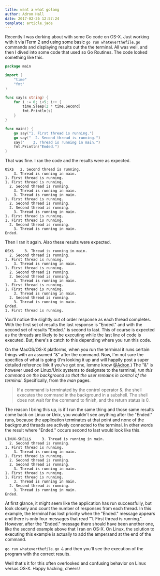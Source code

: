 ```yaml
---
title: want a what golang
author: Adron Hall
date: 2017-02-26 12:57:24
template: article.jade
---
```

Recently I was dorking about with some Go code on OS-X. Just working with it via iTerm 2 and using some basic `go run whateverthefile.go` commands and displaying results out the the terminal. All was well, and then I dived into some code that used so Go Routines. The code looked something like this.

```go
package main

import (
	"time"
	"fmt"
)

func say(s string) {
	for i := 0; i<5; i++ {
		time.Sleep(2 * time.Second)
		fmt.Println(s)
	}
}

func main() {
	go say("1. First thread is running.")
	go say("  2. Second thread is running.")
	say("    3. Thread is running in main.")
	fmt.Println("Ended.")
}
```

<span class="more"></span>

That was fine. I ran the code and the results were as expected.

```shell-script
OSX$   2. Second thread is running.
    3. Thread is running in main.
1. First thread is running.
1. First thread is running.
  2. Second thread is running.
    3. Thread is running in main.
    3. Thread is running in main.
1. First thread is running.
  2. Second thread is running.
  2. Second thread is running.
    3. Thread is running in main.
1. First thread is running.
1. First thread is running.
  2. Second thread is running.
    3. Thread is running in main.
Ended.
```

Then I ran it again. Also these results were expected.

```shell-script
OSX$     3. Thread is running in main.
  2. Second thread is running.
1. First thread is running.
    3. Thread is running in main.
1. First thread is running.
  2. Second thread is running.
  2. Second thread is running.
    3. Thread is running in main.
1. First thread is running.
1. First thread is running.
    3. Thread is running in main.
  2. Second thread is running.
    3. Thread is running in main.
Ended.
1. First thread is running.
```

You'll notice the slightly out of order response as each thread completes. With the first set of results the last response is "Ended." and with the second set of results "Ended." is second to last. This of course is expected as the threads are likely to be executing while the last line of code is executed. But, there's a catch to this depending where you run this code.

On the MacOS/OS-X platforms, when you run the terminal it runs certain things with an assumed "&" after the command. Now, I'm not sure the specifics of what is going (I'm looking it up and will happily post a super detailed reference link if you've got one, lemme know [@Adron](https://twitter.com/adron).) The "&" is however used on Linux/Unix systems to designate to the terminal, *run this command on the background so that the user remains in control of the terminal*. Specifically, from the *man* pages.
 
 > If a command is terminated by the control operator &, the shell executes the command in the background in a subshell. The shell does not wait for the command to finish, and the return status is 0.

The reason I bring this up, is if I run the same thing and those same results come back on Linux or Unix, you wouldn't see anything after the "Ended." runs, because the application terminates at that point and none of the background threads are actively connected to the terminal. In other words the result where "Ended." occurs second to last would look like this.

```shell-script
LINUX-SHELL$     3. Thread is running in main.
  2. Second thread is running.
1. First thread is running.
    3. Thread is running in main.
1. First thread is running.
  2. Second thread is running.
  2. Second thread is running.
    3. Thread is running in main.
1. First thread is running.
1. First thread is running.
    3. Thread is running in main.
  2. Second thread is running.
    3. Thread is running in main.
Ended.
```

At first glance, it might seem like the application has run successfully, but look closely and count the number of responses from each thread. In this example, the terminal has lost priority when the "Ended." message appears and there is only four messages that read "1. First thread is running.". However, after the "Ended." message there should have been another one, like the second example above that I ran on OS-X. On Linux, the solution to executing this example is actually to add the ampersand at the end of the command.

`go run whateverthefile.go &` and then you'll see the execution of the program with the correct results.

Well that's it for this often overlooked and confusing behavior on Linux versus OS-X. Happy hacking, cheers!
